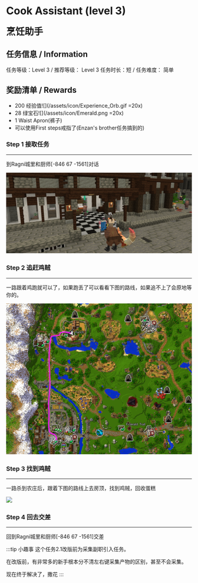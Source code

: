 # Cook Assistant (level 3)
<span style="font-size: 25px;">**烹饪助手**</span>
  

## 任务信息 / Information
任务等级：Level 3 / 推荐等级： Level 3
任务时长：短 / 任务难度： 简单


## 奖励清单 / Rewards

+ 200 经验值![](/assets/icon/Experience_Orb.gif =20x)
+ 28 绿宝石![](/assets/icon/Emerald.png =20x)
+ 1 Waist Apron(裤子)
+ 可以使用First steps戒指了(Enzan's brother任务搞到的)



### Step 1 接取任务
---
到Ragni城里和<NPC>厨师</NPC><CC>[-846 67 -1561]</CC>对话

![](/assets/img/lv3-1.png)

### Step 2 追赶鸡贼
---
一路跟着鸡跑就可以了，如果跑丢了可以看看下图的路线，如果追不上了会原地等你的。

![](/assets/img/lv3-2.png)

### Step 3 找到鸡贼
---

一路杀到农庄后，跟着下图的路线上去房顶，找到鸡贼，回收蛋糕

![](/assets/img/lv3-3.png)

### Step 4 回去交差
---
回到Ragni城里和<NPC>厨师</NPC><CC>[-846 67 -1561]</CC>交差


:::tip 小趣事
这个任务2.1改版前为采集副职引入任务。

在改版前，有非常多的新手根本分不清左右键采集产物的区别，甚至不会采集。

现在终于解决了，撒花
:::